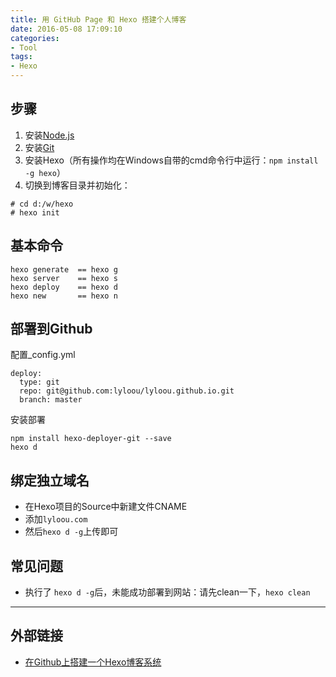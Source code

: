 ```yaml
---
title: 用 GitHub Page 和 Hexo 搭建个人博客
date: 2016-05-08 17:09:10
categories:
- Tool
tags:
- Hexo
---
```


## 步骤
1. 安装[Node.js](https://nodejs.org/en/)
2. 安装[Git ](https://git-scm.com/)
3. 安装Hexo（所有操作均在Windows自带的cmd命令行中运行：`npm install -g hexo`）
4. 切换到博客目录并初始化：
```
# cd d:/w/hexo
# hexo init
```
<!--more-->

## 基本命令
``` 
hexo generate  == hexo g
hexo server    == hexo s
hexo deploy    == hexo d
hexo new       == hexo n
```

## 部署到Github
配置_config.yml
```
deploy:
  type: git
  repo: git@github.com:lyloou/lyloou.github.io.git
  branch: master
```

安装部署
```
npm install hexo-deployer-git --save
hexo d
```

## 绑定独立域名
* 在Hexo项目的Source中新建文件CNAME
* 添加`lyloou.com`
* 然后`hexo d -g`上传即可

## 常见问题
* 执行了 `hexo d -g`后，未能成功部署到网站：请先clean一下，`hexo clean`

---
## 外部链接
* [在Github上搭建一个Hexo博客系统](http://wenjunoy.com/2016/hexo-github-blog/)